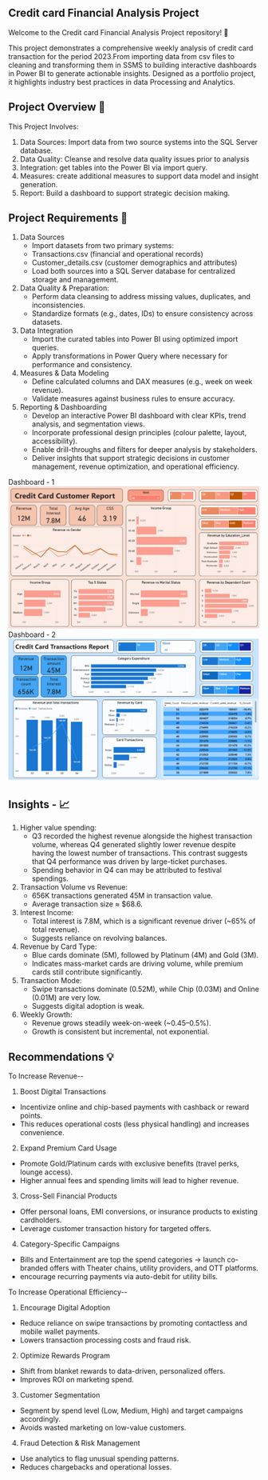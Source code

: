 Credit card Financial Analysis Project
---

Welcome to the Credit card Financial Analysis Project repository! 🚀

This project demonstrates a comprehensive weekly analysis of credit card transaction for the period 2023.From importing data from csv files to cleaning and transforming them in SSMS to building interactive dashboards in Power BI to generate actionable insights. Designed as a portfolio project, it highlights industry best practices in data Processing and Analytics.


Project Overview 🎯
---

This Project Involves:
  1)	Data Sources: Import data from two source systems into the SQL Server database.
  2)	Data Quality: Cleanse and resolve data quality issues prior to analysis
  3)	Integration: get tables into the Power BI via import query.
  4)	Measures: create additional measures to support data model and insight generation.
  5)	Report: Build a dashboard to support strategic decision making.

Project Requirements 🚀
---

 1. Data Sources
    * Import datasets from two primary systems:
    * Transactions.csv (financial and operational records)
    * Customer_details.csv (customer demographics and attributes)
    *	Load both sources into a SQL Server database for centralized storage and management.
 2.	Data Quality & Preparation:      
    * Perform data cleansing to address missing values, duplicates, and inconsistencies.
    * Standardize formats (e.g., dates, IDs) to ensure consistency across datasets.
 3.	Data Integration
    *	Import the curated tables into Power BI using optimized import queries.
    *	Apply transformations in Power Query where necessary for performance and consistency.
 4.	Measures & Data Modeling
    *	Define calculated columns and DAX measures (e.g., week on week revenue).
    *	Validate measures against business rules to ensure accuracy.
 5.	Reporting & Dashboarding
    * Develop an interactive Power BI dashboard with clear KPIs, trend analysis, and segmentation views.
    * Incorporate professional design principles (colour palette, layout, accessibility).
    *	Enable drill-throughs and filters for deeper analysis by stakeholders.
    *	Deliver insights that support strategic decisions in customer management, revenue optimization, and operational efficiency.


Dashboard - 1
![Credit Card Customer Dashboard](./Credit_card_Customer_Dashboard.png)
Dashboard - 2
![Credit Card Transactions Dashboard](Credit_card_Transactions_Dashboard.png)


Insights - 📈
---
  1. Higher value spending:  
     * Q3 recorded the highest revenue alongside the highest transaction volume, whereas Q4 generated slightly lower revenue despite having the lowest number of transactions. This contrast suggests that Q4 performance was driven by large-ticket purchases. 
     * Spending behavior in Q4 can may be attributed to festival spendings.
  2. Transaction Volume vs Revenue:
     * 656K transactions generated 45M in transaction value.
     * Average transaction size ≈ $68.6.
  3. Interest Income: 
     * Total interest is 7.8M, which is a significant revenue driver (~65% of total revenue).
     * Suggests reliance on revolving balances.
  4. Revenue by Card Type:
     *	Blue cards dominate (5M), followed by Platinum (4M) and Gold (3M).
     *	Indicates mass-market cards are driving volume, while premium cards still contribute significantly.
  5. Transaction Mode:
     *	Swipe transactions dominate (0.52M), while Chip (0.03M) and Online (0.01M) are very low.
     *	Suggests digital adoption is weak.
  6. Weekly Growth:
     *	Revenue grows steadily week-on-week (~0.45–0.5%).
     *	Growth is consistent but incremental, not exponential.

Recommendations 💡   
---

To Increase Revenue--
1. Boost Digital Transactions
*	Incentivize online and chip-based payments with cashback or reward points.
* This reduces operational costs (less physical handling) and increases convenience.
2. Expand Premium Card Usage
*  Promote Gold/Platinum cards with exclusive benefits (travel perks, lounge access).
*  Higher annual fees and spending limits will lead to higher revenue.
3. Cross-Sell Financial Products
*	 Offer personal loans, EMI conversions, or insurance products to existing cardholders.
*  Leverage customer transaction history for targeted offers.
4. Category-Specific Campaigns
*  Bills and Entertainment are top the spend categories → launch co-branded offers with Theater chains, utility providers, and OTT platforms.
*  encourage recurring payments via auto-debit for utility bills.


To Increase Operational Efficiency--
1. Encourage Digital Adoption
*	Reduce reliance on swipe transactions by promoting contactless and mobile wallet payments.
* Lowers transaction processing costs and fraud risk.
2. Optimize Rewards Program
* Shift from blanket rewards to data-driven, personalized offers.
* Improves ROI on marketing spend.
3. Customer Segmentation
* Segment by spend level (Low, Medium, High) and target campaigns accordingly.
*	Avoids wasted marketing on low-value customers.
4. Fraud Detection & Risk Management
*	Use analytics to flag unusual spending patterns.
* Reduces chargebacks and operational losses.





   





